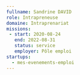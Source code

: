 ```yaml
---
fullname: Sandrine DAVID
role: Intrapreneuse
domaine: Intraprenariat
missions:
 - start: 2020-08-24
   end: 2022-08-31
   status: service
   employer: Pôle emploi
startups:
  - mes-evenements-emploi
---
```


